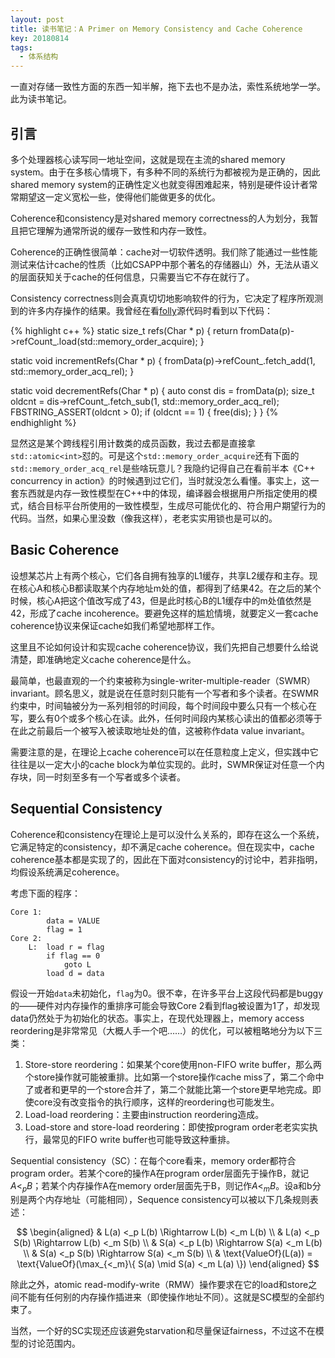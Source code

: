 ```yaml
---
layout: post
title: 读书笔记：A Primer on Memory Consistency and Cache Coherence
key: 20180814
tags:
  - 体系结构
---
```


一直对存储一致性方面的东西一知半解，拖下去也不是办法，索性系统地学一学。此为读书笔记。

<!--more-->

## 引言

多个处理器核心读写同一地址空间，这就是现在主流的shared memory system。由于在多核心情境下，有多种不同的系统行为都被视为是正确的，因此shared memory system的正确性定义也就变得困难起来，特别是硬件设计者常常期望这一定义宽松一些，使得他们能做更多的优化。

Coherence和consistency是对shared memory correctness的人为划分，我暂且把它理解为通常所说的缓存一致性和内存一致性。

Coherence的正确性很简单：cache对一切软件透明。我们除了能通过一些性能测试来估计cache的性质（比如CSAPP中那个著名的存储器山）外，无法从语义的层面获知关于cache的任何信息，只需要当它不存在就行了。

Consistency correctness则会真真切切地影响软件的行为，它决定了程序所观测到的许多内存操作的结果。我曾经在看[folly](github.com/facebook/folly)源代码时看到以下代码：

{% highlight c++ %}
static size_t refs(Char * p) {
  return fromData(p)->refCount_.load(std::memory_order_acquire);
}

static void incrementRefs(Char * p) {
  fromData(p)->refCount_.fetch_add(1, std::memory_order_acq_rel);
}

static void decrementRefs(Char * p) {
  auto const dis = fromData(p);
  size_t oldcnt = dis->refCount_.fetch_sub(1, std::memory_order_acq_rel);
  FBSTRING_ASSERT(oldcnt > 0);
  if (oldcnt == 1) {
    free(dis);
  }
}
{% endhighlight %}

显然这是某个跨线程引用计数类的成员函数，我过去都是直接拿`std::atomic<int>`怼的。可是这个`std::memory_order_acquire`还有下面的`std::memory_order_acq_rel`是些啥玩意儿？我隐约记得自己在看前半本《C++ concurrency in action》的时候遇到过它们，当时就没怎么看懂。事实上，这一套东西就是内存一致性模型在C++中的体现，编译器会根据用户所指定使用的模式，结合目标平台所使用的一致性模型，生成尽可能优化的、符合用户期望行为的代码。当然，如果心里没数（像我这样），老老实实用锁也是可以的。

## Basic Coherence

设想某芯片上有两个核心，它们各自拥有独享的L1缓存，共享L2缓存和主存。现在核心A和核心B都读取某个内存地址m处的值，都得到了结果42。在之后的某个时候，核心A把这个值改写成了43，但是此时核心B的L1缓存中的m处值依然是42，形成了cache incoherence。要避免这样的尴尬情境，就要定义一套cache coherence协议来保证cache如我们希望地那样工作。

这里且不论如何设计和实现cache coherence协议，我们先把自己想要什么给说清楚，即准确地定义cache coherence是什么。

最简单，也最直观的一个约束被称为single-writer-multiple-reader（SWMR）invariant。顾名思义，就是说在任意时刻只能有一个写者和多个读者。在SWMR约束中，时间轴被分为一系列相邻的时间段，每个时间段中要么只有一个核心在写，要么有0个或多个核心在读。此外，任何时间段内某核心读出的值都必须等于在此之前最后一个被写入被读取地址处的值，这被称作data value invariant。

需要注意的是，在理论上cache coherence可以在任意粒度上定义，但实践中它往往是以一定大小的cache block为单位实现的。此时，SWMR保证对任意一个内存块，同一时刻至多有一个写者或多个读者。

## Sequential Consistency

Coherence和consistency在理论上是可以没什么关系的，即存在这么一个系统，它满足特定的consistency，却不满足cache coherence。但在现实中，cache coherence基本都是实现了的，因此在下面对consistency的讨论中，若非指明，均假设系统满足coherence。

考虑下面的程序：

```
Core 1:
        data = VALUE
        flag = 1
Core 2:
    L:  load r = flag
        if flag == 0
            goto L
        load d = data
```

假设一开始`data`未初始化，`flag`为0。很不幸，在许多平台上这段代码都是buggy的——硬件对内存操作的重排序可能会导致Core 2看到flag被设置为1了，却发现data仍然处于为初始化的状态。事实上，在现代处理器上，memory access reordering是非常常见（大概人手一个吧……）的优化，可以被粗略地分为以下三类：

1. Store-store reordering：如果某个core使用non-FIFO write buffer，那么两个store操作就可能被重排。比如第一个store操作cache miss了，第二个命中了或者和更早的一个store合并了，第二个就能比第一个store更早地完成。即使core没有改变指令的执行顺序，这样的reordering也可能发生。
2. Load-load reordering：主要由instruction reordering造成。
3. Load-store and store-load reordering：即使按program order老老实实执行，最常见的FIFO write buffer也可能导致这种重排。

Sequential consistency（SC）：在每个core看来，memory order都符合program order。若某个core的操作A在program order层面先于操作B，就记$A <_p B$；若某个内存操作A在memory order层面先于B，则记作$A <_m B$。设a和b分别是两个内存地址（可能相同），Sequence consistency可以被以下几条规则表述：

$$
\begin{aligned}
& L(a) <_p L(b) \Rightarrow L(b) <_m L(b) \\
& L(a) <_p S(b) \Rightarrow L(b) <_m S(b) \\
& S(a) <_p L(b) \Rightarrow S(a) <_m L(b) \\
& S(a) <_p S(b) \Rightarrow S(a) <_m S(b) \\
& \text{ValueOf}(L(a)) = \text{ValueOf}(\max_{<_m}\{ S(a) \mid S(a) <_m L(a) \})
\end{aligned}
$$

除此之外，atomic read-modify-write（RMW）操作要求在它的load和store之间不能有任何别的内存操作插进来（即使操作地址不同）。这就是SC模型的全部约束了。

当然，一个好的SC实现还应该避免starvation和尽量保证fairness，不过这不在模型的讨论范围内。

